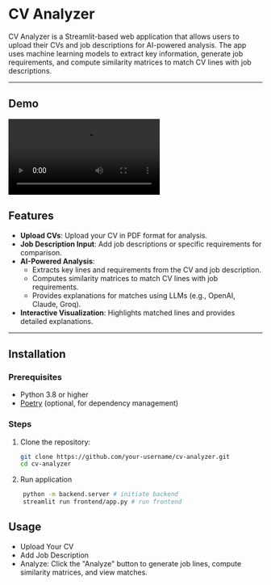 # CV Analyzer

CV Analyzer is a Streamlit-based web application that allows users to upload their CVs and job descriptions for AI-powered analysis. The app uses machine learning models to extract key information, generate job requirements, and compute similarity matrices to match CV lines with job descriptions.

---

## Demo
<video controls>
  <source src="assets/demo.mov" type="video/mp4">
</video>


## Features

- **Upload CVs**: Upload your CV in PDF format for analysis.
- **Job Description Input**: Add job descriptions or specific requirements for comparison.
- **AI-Powered Analysis**:
  - Extracts key lines and requirements from the CV and job description.
  - Computes similarity matrices to match CV lines with job requirements.
  - Provides explanations for matches using LLMs (e.g., OpenAI, Claude, Groq).
- **Interactive Visualization**: Highlights matched lines and provides detailed explanations.

---

## Installation

### Prerequisites

- Python 3.8 or higher
- [Poetry](https://python-poetry.org/) (optional, for dependency management)

### Steps

1. Clone the repository:
   ```bash
   git clone https://github.com/your-username/cv-analyzer.git
   cd cv-analyzer
   ```

2. Run application

```bash
    python -m backend.server # initiate backend
    streamlit run frontend/app.py # run frontend 
```

## Usage
- Upload Your CV
- Add Job Description
- Analyze: Click the "Analyze" button to generate job lines, compute similarity matrices, and view matches.
